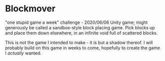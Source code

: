 # Blockmover
"one stupid game a week" challenge - 2020/06/06
Unity game; might generously be called a sandbox-style block placing game.  Pick blocks up and place them down elsewhere, in an infinite void full of scattered blocks.

This is not the game I intended to make - it is but a shadow thereof.  I will probably build on this game in weeks to come, hopefully to create the game I *actually* wanted.
